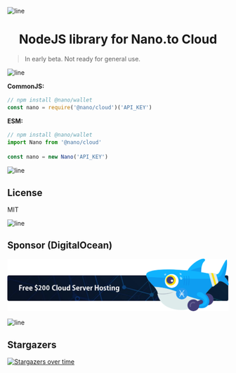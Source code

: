 ![line](https://github.com/nano-currency/node-cli/raw/main/.github/line.png)

<h1 align="center">NodeJS library for Nano.to Cloud</h1>

> In early beta. Not ready for general use. 

![line](https://github.com/nano-currency/node-cli/raw/main/.github/line.png)

**CommonJS:**
```js
// npm install @nano/wallet
const nano = require('@nano/cloud')('API_KEY')
```

**ESM:**
```js
// npm install @nano/wallet
import Nano from '@nano/cloud'

const nano = new Nano('API_KEY')
```

![line](https://github.com/nano-currency/node-cli/raw/main/.github/line.png)

## License

MIT

![line](https://github.com/nano-currency/node-cli/raw/main/.github/line.png)

## Sponsor (DigitalOcean)

<a align="center" target="_blank" href="https://m.do.co/c/f139acf4ddcb"><img style="object-fit: contain;
    max-width: 100%;" src="https://github.com/fwd/fwd/raw/master/ads/digitalocean_new.png" width="970" /></a>

![line](https://github.com/nano-currency/node-cli/raw/main/.github/line.png)

## Stargazers

[![Stargazers over time](https://starchart.cc/fwd/nano-js.svg)](https://github.com/fwd/nano-js)
